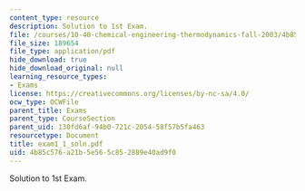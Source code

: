 ```yaml
---
content_type: resource
description: Solution to 1st Exam.
file: /courses/10-40-chemical-engineering-thermodynamics-fall-2003/4b85c576a21b5e565c852889e40ad9f0_exam1_1_soln.pdf
file_size: 189654
file_type: application/pdf
hide_download: true
hide_download_original: null
learning_resource_types:
- Exams
license: https://creativecommons.org/licenses/by-nc-sa/4.0/
ocw_type: OCWFile
parent_title: Exams
parent_type: CourseSection
parent_uid: 130fd6af-94b0-721c-2054-58f57b5fa463
resourcetype: Document
title: exam1_1_soln.pdf
uid: 4b85c576-a21b-5e56-5c85-2889e40ad9f0
---
```

Solution to 1st Exam.